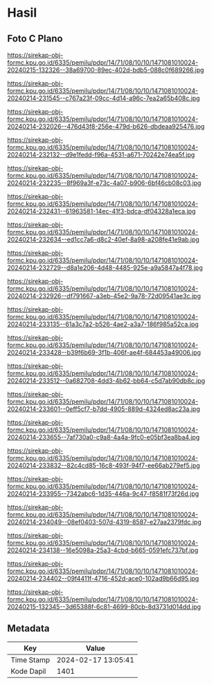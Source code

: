 # Hasil

## Foto C Plano

https://sirekap-obj-formc.kpu.go.id/6335/pemilu/pdpr/14/71/08/10/10/1471081010024-20240215-132326--38a69700-89ec-402d-bdb5-088c0f689266.jpg

https://sirekap-obj-formc.kpu.go.id/6335/pemilu/pdpr/14/71/08/10/10/1471081010024-20240214-231545--c767a23f-09cc-4d14-a96c-7ea2a65b408c.jpg

https://sirekap-obj-formc.kpu.go.id/6335/pemilu/pdpr/14/71/08/10/10/1471081010024-20240214-232026--476d43f8-256e-479d-b626-dbdeaa925476.jpg

https://sirekap-obj-formc.kpu.go.id/6335/pemilu/pdpr/14/71/08/10/10/1471081010024-20240214-232132--d9e1fedd-f96a-4531-a671-70242e74ea5f.jpg

https://sirekap-obj-formc.kpu.go.id/6335/pemilu/pdpr/14/71/08/10/10/1471081010024-20240214-232235--8f969a3f-e73c-4a07-b906-6bf46cb08c03.jpg

https://sirekap-obj-formc.kpu.go.id/6335/pemilu/pdpr/14/71/08/10/10/1471081010024-20240214-232431--61963581-14ec-41f3-bdca-df04328a1eca.jpg

https://sirekap-obj-formc.kpu.go.id/6335/pemilu/pdpr/14/71/08/10/10/1471081010024-20240214-232634--ed1cc7a6-d8c2-40ef-8a98-a208fe41e9ab.jpg

https://sirekap-obj-formc.kpu.go.id/6335/pemilu/pdpr/14/71/08/10/10/1471081010024-20240214-232729--d8a1e206-4d48-4485-925e-a9a5847a4f78.jpg

https://sirekap-obj-formc.kpu.go.id/6335/pemilu/pdpr/14/71/08/10/10/1471081010024-20240214-232926--df791667-a3eb-45e2-9a78-72d09541ae3c.jpg

https://sirekap-obj-formc.kpu.go.id/6335/pemilu/pdpr/14/71/08/10/10/1471081010024-20240214-233135--61a3c7a2-b526-4ae2-a3a7-186f985a52ca.jpg

https://sirekap-obj-formc.kpu.go.id/6335/pemilu/pdpr/14/71/08/10/10/1471081010024-20240214-233428--b39f6b69-3f1b-406f-ae4f-684453a49006.jpg

https://sirekap-obj-formc.kpu.go.id/6335/pemilu/pdpr/14/71/08/10/10/1471081010024-20240214-233512--0a682708-4dd3-4b62-bb64-c5d7ab90db8c.jpg

https://sirekap-obj-formc.kpu.go.id/6335/pemilu/pdpr/14/71/08/10/10/1471081010024-20240214-233601--0eff5cf7-b7dd-4905-889d-4324ed8ac23a.jpg

https://sirekap-obj-formc.kpu.go.id/6335/pemilu/pdpr/14/71/08/10/10/1471081010024-20240214-233655--7af730a0-c9a8-4a4a-9fc0-e05bf3ea8ba4.jpg

https://sirekap-obj-formc.kpu.go.id/6335/pemilu/pdpr/14/71/08/10/10/1471081010024-20240214-233832--82c4cd85-16c8-493f-94f7-ee66ab279ef5.jpg

https://sirekap-obj-formc.kpu.go.id/6335/pemilu/pdpr/14/71/08/10/10/1471081010024-20240214-233955--7342abc6-1d35-446a-9c47-f8581f73f26d.jpg

https://sirekap-obj-formc.kpu.go.id/6335/pemilu/pdpr/14/71/08/10/10/1471081010024-20240214-234049--08ef0403-507d-4319-8587-e27aa2379fdc.jpg

https://sirekap-obj-formc.kpu.go.id/6335/pemilu/pdpr/14/71/08/10/10/1471081010024-20240214-234138--16e5098a-25a3-4cbd-b665-0591efc737bf.jpg

https://sirekap-obj-formc.kpu.go.id/6335/pemilu/pdpr/14/71/08/10/10/1471081010024-20240214-234402--09f4411f-4716-452d-ace0-102ad9b66d95.jpg

https://sirekap-obj-formc.kpu.go.id/6335/pemilu/pdpr/14/71/08/10/10/1471081010024-20240215-132345--3d65388f-6c81-4699-80cb-8d3731d014dd.jpg


## Metadata

| Key        | Value               |
| ---------- | ------------------- |
| Time Stamp | 2024-02-17 13:05:41 |
| Kode Dapil | 1401                |



